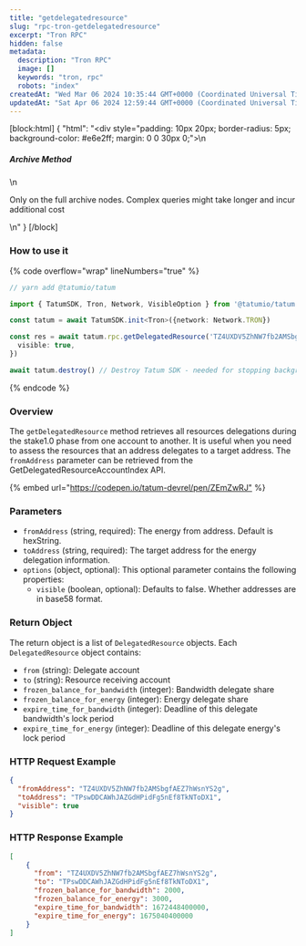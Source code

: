 ```yaml
---
title: "getdelegatedresource"
slug: "rpc-tron-getdelegatedresource"
excerpt: "Tron RPC"
hidden: false
metadata: 
  description: "Tron RPC"
  image: []
  keywords: "tron, rpc"
  robots: "index"
createdAt: "Wed Mar 06 2024 10:35:44 GMT+0000 (Coordinated Universal Time)"
updatedAt: "Sat Apr 06 2024 12:59:44 GMT+0000 (Coordinated Universal Time)"
---
```

[block:html]
{
  "html": "<div style=\"padding: 10px 20px; border-radius: 5px; background-color: #e6e2ff; margin: 0 0 30px 0;\">\n  <h5>Archive Method</h5>\n  <p>Only on the full archive nodes. Complex queries might take longer and incur additional cost</p>\n</div>"
}
[/block]


### How to use it

{% code overflow="wrap" lineNumbers="true" %}

```typescript
// yarn add @tatumio/tatum

import { TatumSDK, Tron, Network, VisibleOption } from '@tatumio/tatum'

const tatum = await TatumSDK.init<Tron>({network: Network.TRON})

const res = await tatum.rpc.getDelegatedResource('TZ4UXDV5ZhNW7fb2AMSbgfAEZ7hWsnYS2g', 'TPswDDCAWhJAZGdHPidFg5nEf8TkNToDX1', {
  visible: true,
})

await tatum.destroy() // Destroy Tatum SDK - needed for stopping background jobs
```

{% endcode %}

### Overview

The `getDelegatedResource` method retrieves all resources delegations during the stake1.0 phase from one account to another. It is useful when you need to assess the resources that an address delegates to a target address. The `fromAddress` parameter can be retrieved from the GetDelegatedResourceAccountIndex API.

{% embed url="<https://codepen.io/tatum-devrel/pen/ZEmZwRJ"> %}

### Parameters

- `fromAddress` (string, required): The energy from address. Default is hexString.
- `toAddress` (string, required): The target address for the energy delegation information.
- `options` (object, optional): This optional parameter contains the following properties:
  - `visible` (boolean, optional): Defaults to false. Whether addresses are in base58 format.

### Return Object

The return object is a list of `DelegatedResource` objects. Each `DelegatedResource` object contains:

- `from` (string): Delegate account
- `to` (string): Resource receiving account
- `frozen_balance_for_bandwidth` (integer): Bandwidth delegate share
- `frozen_balance_for_energy` (integer): Energy delegate share
- `expire_time_for_bandwidth` (integer): Deadline of this delegate bandwidth's lock period
- `expire_time_for_energy` (integer): Deadline of this delegate energy's lock period

### HTTP Request Example

```json
{
  "fromAddress": "TZ4UXDV5ZhNW7fb2AMSbgfAEZ7hWsnYS2g",
  "toAddress": "TPswDDCAWhJAZGdHPidFg5nEf8TkNToDX1",
  "visible": true
}
```

### HTTP Response Example

```json
[
    {
      "from": "TZ4UXDV5ZhNW7fb2AMSbgfAEZ7hWsnYS2g",
      "to": "TPswDDCAWhJAZGdHPidFg5nEf8TkNToDX1",
      "frozen_balance_for_bandwidth": 2000,
      "frozen_balance_for_energy": 3000,
      "expire_time_for_bandwidth": 1672448400000,
      "expire_time_for_energy": 1675040400000
    }
]
```
